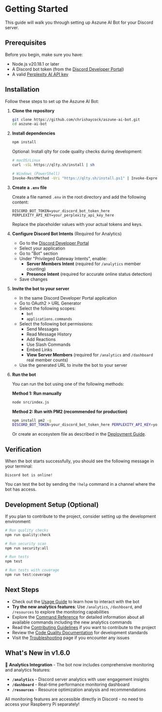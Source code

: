 # Getting Started

This guide will walk you through setting up Aszune AI Bot for your Discord server.

## Prerequisites

Before you begin, make sure you have:

- Node.js v20.18.1 or later
- A Discord bot token (from the
  [Discord Developer Portal](https://discord.com/developers/applications))
- A valid [Perplexity AI API key](https://www.perplexity.ai/)

## Installation

Follow these steps to set up the Aszune AI Bot:

1. **Clone the repository**

   ```bash
   git clone https://github.com/chrishaycock/aszune-ai-bot.git
   cd aszune-ai-bot
   ```

2. **Install dependencies**

   ```bash
   npm install
   ```

   Optional: Install qlty for code quality checks during development:

   ```bash
   # macOS/Linux
   curl -sSL https://qlty.sh/install | sh

   # Windows (PowerShell)
   Invoke-RestMethod -Uri "https://qlty.sh/install.ps1" | Invoke-Expression
   ```

3. **Create a `.env` file**

   Create a file named `.env` in the root directory and add the following content:

   ```env
   DISCORD_BOT_TOKEN=your_discord_bot_token_here
   PERPLEXITY_API_KEY=your_perplexity_api_key_here
   ```

   Replace the placeholder values with your actual tokens and keys.

4. **Configure Discord Bot Intents** (Required for Analytics)
   - Go to the [Discord Developer Portal](https://discord.com/developers/applications)
   - Select your application
   - Go to "Bot" section
   - Under "Privileged Gateway Intents", enable:
     - **Server Members Intent** (required for `/analytics` member counting)
     - **Presence Intent** (required for accurate online status detection)
   - Save changes

5. **Invite the bot to your server**
   - In the same Discord Developer Portal application
   - Go to OAuth2 > URL Generator
   - Select the following scopes:
     - `bot`
     - `applications.commands`
   - Select the following bot permissions:
     - Send Messages
     - Read Message History
     - Add Reactions
     - Use Slash Commands
     - Embed Links
     - **View Server Members** (required for `/analytics` and `/dashboard` real member counts)
   - Use the generated URL to invite the bot to your server

6. **Run the bot**

   You can run the bot using one of the following methods:

   **Method 1: Run manually**

   ```bash
   node src/index.js
   ```

   **Method 2: Run with PM2 (recommended for production)**

   ```bash
   npm install pm2 -g
   DISCORD_BOT_TOKEN=your_discord_bot_token_here PERPLEXITY_API_KEY=your_perplexity_api_key_here pm2 start src/index.js --name aszune-ai
   ```

   Or create an ecosystem file as described in the [Deployment Guide](Deployment-Guide).

## Verification

When the bot starts successfully, you should see the following message in your terminal:

```
Discord bot is online!
```

You can test the bot by sending the `!help` command in a channel where the bot has access.

## Development Setup (Optional)

If you plan to contribute to the project, consider setting up the development environment:

```bash
# Run quality checks
npm run quality:check

# Run security scan
npm run security:all

# Run tests
npm test

# Run tests with coverage
npm run test:coverage
```

## Next Steps

- Check out the [Usage Guide](Usage-Guide) to learn how to interact with the bot
- **Try the new analytics features**: Use `/analytics`, `/dashboard`, and `/resources` to explore
  the monitoring capabilities
- Explore the [Command Reference](Command-Reference) for detailed information about all available
  commands including the new analytics commands
- Read the [Contributing Guidelines](../CONTRIBUTING.md) if you want to contribute to the project
- Review the [Code Quality Documentation](../docs/QLTY_INTEGRATION.md) for development standards
- Visit the [Troubleshooting](Troubleshooting) page if you encounter any issues

## What's New in v1.6.0

🎉 **Analytics Integration** - The bot now includes comprehensive monitoring and analytics features:

- **`/analytics`** - Discord server analytics with user engagement insights
- **`/dashboard`** - Real-time performance monitoring dashboard
- **`/resources`** - Resource optimization analysis and recommendations

All monitoring features are accessible directly in Discord - no need to access your Raspberry Pi
separately!
